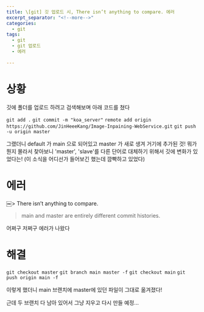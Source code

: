 ```yaml
---
title: \[git] 깃 업로드 시, There isn’t anything to compare. 에러
excerpt_separator: "<!--more-->"
categories:
  - git
tags:
  - git
  - git 업로드
  - 에러 
  
---
```


# 상황
     
     
     
깃에 폴더를 업로드 하려고 검색해보며 아래 코드를 쳤다   

```git add .```
```git commit -m "koa_server"```
```remote add origin https://github.com/JinHeeeKang/Image-Inpaining-WebService.git```
```git push -u origin master```
    
    
그랬더니 
default 가 main 으로 되어있고 master 가 새로 생겨 거기에 추가된 것!
뭐가 뭔지 몰라서 찾아보니 'master', 'slave'를 다른 단어로 대체하기 위해서 
깃에 변화가 있었다는! (이 소식을 어디선가 들어보긴 했는데 깜빡하고 있었다)

# 에러


￼> There isn’t anything to compare.
> main and master are entirely different commit histories.

어쩌구 저쩌구 에러가 나왔다 
    
    
    
# 해결
    
    
```git checkout master```
```git branch main master -f```
```git checkout main```
```git push origin main -f```
    
    
이렇게 했더니 main 브랜치에 master에 있던 파일이 그대로 옮겨졌다!   
         
         
근데 두 브랜치 다 남아 있어서 그냥 지우고 다시 만들 예정...















